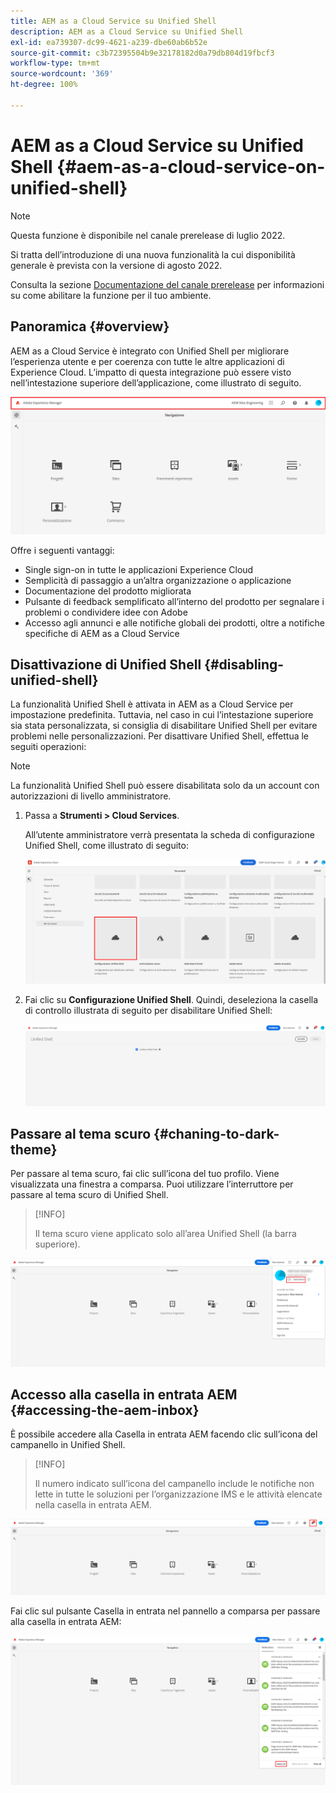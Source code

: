 ```yaml
---
title: AEM as a Cloud Service su Unified Shell
description: AEM as a Cloud Service su Unified Shell
exl-id: ea739307-dc99-4621-a239-dbe60ab6b52e
source-git-commit: c3b72395504b9e32178182d0a79db804d19fbcf3
workflow-type: tm+mt
source-wordcount: '369'
ht-degree: 100%

---
```


# AEM as a Cloud Service su Unified Shell {#aem-as-a-cloud-service-on-unified-shell}

>[!NOTE]
>Questa funzione è disponibile nel canale prerelease di luglio 2022.
>
>Si tratta dell’introduzione di una nuova funzionalità la cui disponibilità generale è prevista con la versione di agosto 2022.
>
>Consulta la sezione [Documentazione del canale prerelease](/help/release-notes/prerelease.md#enable-prerelease) per informazioni su come abilitare la funzione per il tuo ambiente.

## Panoramica {#overview}

AEM as a Cloud Service è integrato con Unified Shell per migliorare l’esperienza utente e per coerenza con tutte le altre applicazioni di Experience Cloud. L’impatto di questa integrazione può essere visto nell’intestazione superiore dell’applicazione, come illustrato di seguito.

![immagine](/help/overview/assets/unifiedshell1.png)

Offre i seguenti vantaggi:

* Single sign-on in tutte le applicazioni Experience Cloud
* Semplicità di passaggio a un’altra organizzazione o applicazione
* Documentazione del prodotto migliorata
* Pulsante di feedback semplificato all’interno del prodotto per segnalare i problemi o condividere idee con Adobe
* Accesso agli annunci e alle notifiche globali dei prodotti, oltre a notifiche specifiche di AEM as a Cloud Service

## Disattivazione di Unified Shell {#disabling-unified-shell}

La funzionalità Unified Shell è attivata in AEM as a Cloud Service per impostazione predefinita. Tuttavia, nel caso in cui l’intestazione superiore sia stata personalizzata, si consiglia di disabilitare Unified Shell per evitare problemi nelle personalizzazioni. Per disattivare Unified Shell, effettua le seguiti operazioni:

>[!NOTE]
>La funzionalità Unified Shell può essere disabilitata solo da un account con autorizzazioni di livello amministratore.

1. Passa a **Strumenti > Cloud Services**.

   All’utente amministratore verrà presentata la scheda di configurazione Unified Shell, come illustrato di seguito:

   ![immagine](/help/overview/assets/unifiedshell2.png)

1. Fai clic su **Configurazione Unified Shell**. Quindi, deseleziona la casella di controllo illustrata di seguito per disabilitare Unified Shell:

   ![immagine](/help/overview/assets/unifiedshell3.png)

## Passare al tema scuro {#chaning-to-dark-theme}

Per passare al tema scuro, fai clic sull’icona del tuo profilo. Viene visualizzata una finestra a comparsa. Puoi utilizzare l’interruttore per passare al tema scuro di Unified Shell.

>[!INFO]
>
>Il tema scuro viene applicato solo all’area Unified Shell (la barra superiore).

![immagine](/help/overview/assets/unifiedshell4.png)

## Accesso alla casella in entrata AEM {#accessing-the-aem-inbox}

È possibile accedere alla Casella in entrata AEM facendo clic sull’icona del campanello in Unified Shell.

>[!INFO]
>
> Il numero indicato sull’icona del campanello include le notifiche non lette in tutte le soluzioni per l’organizzazione IMS e le attività elencate nella casella in entrata AEM.

![immagine](/help/overview/assets/unifiedshell5.png)

Fai clic sul pulsante Casella in entrata nel pannello a comparsa per passare alla casella in entrata AEM:

![immagine](/help/overview/assets/unifiedshell6.png)
